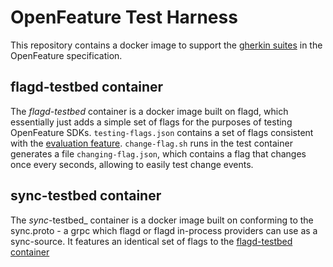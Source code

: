 # OpenFeature Test Harness

This repository contains a docker image to support the [gherkin suites](https://github.com/open-feature/spec/blob/main/specification/appendix-b-gherkin-suites.md) in the OpenFeature specification.

## flagd-testbed container

The _flagd-testbed_ container is a docker image built on flagd, which essentially just adds a simple set of flags for the purposes of testing OpenFeature SDKs.
`testing-flags.json` contains a set of flags consistent with the [evaluation feature](https://github.com/open-feature/spec/blob/main/specification/assets/gherkin/evaluation.feature).
`change-flag.sh` runs in the test container generates a file `changing-flag.json`, which contains a flag that changes once every seconds, allowing to easily test change events.

## sync-testbed container

The _sync_-testbed_ container is a docker image built on conforming to the sync.proto - a grpc which flagd or flagd in-process providers can use as a sync-source.
It features an identical set of flags to the [flagd-testbed container](#flagd-testbed-container)